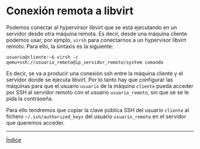 # Conexión remota a libvirt

Podemos conectar al hypervirsor libvirt que se está ejecutando en un servidor desde otra máquina remota. Es decir, desde una máquina cliente podemos usar, por ejmplo, `virsh` para conectarnos a un hypervisor libvirt remoto. Para ello, la sintaxis es la siguiente:

```
usuario@cliente:~$ virsh -c qemu+ssh://usuario_remoto@ip_servidor_remoto/system comando
```

Es decir, se va a producir una conexión ssh entre la máquina cliente y el servidor donde se ejecuta libvirt. Por lo tanto hay que configurar las máquinas para que el usuario `usuario` de la máquina `cliente` pueda acceder por SSH al servidor remoto con el usuario `usuario_remoto`, sin que se se le pida la contraseña.

Para ello tendremos que copiar la clave pública SSH del usuario `cliente` al fichero `~/.ssh/authorized_keys` del usuario `usuario_remoto` en el servidor que queremos acceder.

---

[Índice](https://github.com/josedom24/curso_virtualizacion_linux)
